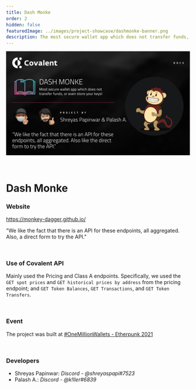 ```yaml
---
title: Dash Monke
order: 2
hidden: false
featuredImage: ../images/project-showcase/dashmonke-banner.png
description: The most secure wallet app which does not transfer funds, or even store your keys!
---
```


![Dash Monke Banner](../images/project-showcase/dashmonke-banner.png)

&nbsp;
# Dash Monke

### Website
https://monkey-dagger.github.io/

<Aside>

"We like the fact that there is an API for these endpoints, all aggregated. Also, a direct form to try the API."

</Aside>

&nbsp;
### Use of Covalent API
Mainly used the Pricing and Class A endpoints. Specifically, we used the `GET spot prices` and `GET historical prices by address` from the pricing endpoint; and `GET Token Balances`, `GET Transactions`, and `GET Token Transfers`.

&nbsp;
### Event
The project was built at [#OneMillionWallets - Etherpunk 2021](https://www.covalenthq.com/blog/etherpunk-winners-announcement/)

&nbsp;
### Developers

- Shreyas Papinwar: *Discord - @shreyaspapi#7523*
- Palash A.: *Discord - @k!ller#6839*

